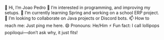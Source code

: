 👋 Hi, I’m Joao Pedro
👀 I’m interested in programming, and improving my setups.
🌱 I’m currently learning Spring and working on a school ERP project.
💞️ I’m looking to collaborate on Java projects or Discord bots.
📫 How to reach me: Just ping me here.
😄 Pronouns: He/Him
⚡ Fun fact: I call lollipops popiloqui—don’t ask why, it just fits!
<!---
Jaogodela/Jaogodela is a ✨ special ✨ repository because its `README.md` (this file) appears on your GitHub profile.
You can click the Preview link to take a look at your changes.
--->
